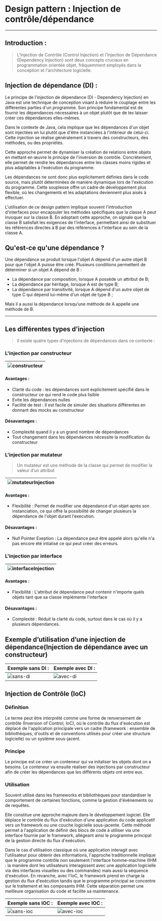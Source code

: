 # Design pattern : Injection de contrôle/dépendance
***


## Introduction :

> L'Injection de Contrôle (Control Injection) et l'Injection de Dépendance (Dependency Injection) sont deux concepts cruciaux en programmation orientée objet, fréquemment employés dans la conception et l'architecture logicielle.

## Injection de dépendance (DI) :

Le principe de l'injection de dépendance (DI - Dependency Injection) en Java est une technique de conception visant à réduire le couplage entre les différentes parties d'un programme. Son principe fondamental est de fournir les dépendances nécessaires à un objet plutôt que de les laisser créer ces dépendances elles-mêmes.

Dans le contexte de Java, cela implique que les dépendances d'un objet sont injectées en lui plutôt que d'être instanciées à l'intérieur de celui-ci. Cette injection se réalise généralement à travers des constructeurs, des méthodes, ou des propriétés.

Cette approche permet de dynamiser la création de relations entre objets en mettant en œuvre le principe de l'inversion de contrôle. Concrètement, elle permet de rendre les dépendances entre les classes moins rigides et plus adaptables à l'exécution du programme.

Les dépendances ne sont donc plus explicitement définies dans le code source, mais plutôt déterminées de manière dynamique lors de l'exécution du programme. Cette souplesse offre un cadre de développement plus flexible, où les changements et les adaptations deviennent plus aisés à effectuer.

L'utilisation de ce design pattern implique souvent l'introduction d'interfaces pour encapsuler les méthodes spécifiques que la classe A peut invoquer sur la classe B. En adoptant cette approche, on signale que la classe B satisfait les exigences de l'interface, permettant ainsi de substituer les références directes à B par des références à l'interface au sein de la classe A.

## Qu'est-ce qu'une dépendance ?

Une dépendance se produit lorsque l'objet A dépend d'un autre objet B pour que l'objet A puisse être créé. Plusieurs conditions permettent de déterminer si un objet A dépend de B :
- La dépendance par composition, lorsque A possède un attribut de B;
- La dépendance par héritage, lorsque A est de type B;
- La dépendance par transitivité, lorsque A dépend d'un autre objet de type C qui dépend lui-même d'un objet de type B ;

Mais il a aussi la dépendance lorsqu’une méthode de A  appelle une méthode de B.
***
## Les différentes types d’injection

> Il existe quatre types d'injections de dépendances dans ce contexte :
### L'injection par constructeur

| ![constructeur](https://github.com/GeniusTom-Dev/presentation-design-pattern/blob/main/assets/constructeur.png?raw=true) |
|--------------------------------------------------------------------------------------------------------------------------|

#### Avantages :
- Clarté du code : les dépendances sont explicitement spécifié dans le constructeur ce qui rend le code plus lisible
- Evite les dépendances nulles
- Facilité de test : Il est facile de simuler des situations différentes en donnant des mocks au constructeur  
#### Désavantages :
- Complexité quand il y a un grand nombre de dépendances
- Tout changement dans les dépendances nécessite la modification du constructeur

### L'injection par mutateur
> Un mutateur est une méthode de la classe qui permet de modifier la valeur d’un attribut

| ![mutateurInjection](https://github.com/GeniusTom-Dev/presentation-design-pattern/blob/main/assets/mutateurInjection.png?raw=true) |
|--------------------------------------------------------------------------------------------------------------------------------------|

#### Avantages :
- Flexibilité : Permet de modifier une dépendance d'un objet après son instanciation, ce qui offre la possibilité de changer plusieurs la dépendance de l'objet durant l'execution.
#### Désavantages :
- Null Pointer Exeption : La dépendance peut être appelé alors qu'elle n'a pas encore été intialisé ce qui peut créer des erreurs.

### L'injection par interface

| ![interfaceInjection](https://github.com/GeniusTom-Dev/presentation-design-pattern/blob/main/assets/interfaceInjection.png?raw=true) |
|--------------------------------------------------------------------------------------------------------------------------------------|

#### Avantages :
- Flexibilité : L'attribut de dépendance peut contenir n'importe quels objets tant que sa classe implémente l'interface
#### Désavantages :
- Complexité : Réduit la clarté du code, surtout dans le cas où il y a plusieurs dépendances.

## Exemple d’utilisation d’une injection de dépendance(Injection de dépendance avec un constructeur)

|Exemple sans DI : | Exemple avec DI : |
|---|---|
| ![sans-di](https://github.com/GeniusTom-Dev/presentation-design-pattern/blob/main/assets/sans-di.png?raw=true) | ![avec-di](https://github.com/GeniusTom-Dev/presentation-design-pattern/blob/main/assets/avec-di.png?raw=true) |

## Injection de Contrôle (IoC)

### Définition
Le terme peut être interprété comme une forme de renversement de contrôle (Inversion of Control, IoC), où le contrôle du flux d'exécution est déplacé de l'application principale vers un cadre (framework : ensemble de bibliothèques, d'outils et de conventions utilisés pour créer une structure logicielle) ou un système sous-jacent.

### Principe
Le principe est ce créer un conteneur qui va initaliser les objets dont on a besoins. Le conteneur va ensuite réaliser des injections par constructeur afin de créer les dépendances que les différents objets ont entre eux.

### Utilisation
Souvent utilisé dans les frameworks et bibliothèques pour standardiser le comportement de certaines fonctions, comme la gestion d'événements ou de requêtes.

Elle constitue une approche majeure dans le développement logiciel. Elle déplace le contrôle du flux d'exécution d'une application du code applicatif vers un framework ou une couche logicielle sous-jacente. Cette méthode permet à l'application de définir des blocs de code à utiliser via une interface fournie par le framework, allégeant ainsi le programme principal de la gestion directe du flux d'exécution.

Dans le cas d'utilisation classique où une application interagit avec l'utilisateur pour obtenir des informations, l'approche traditionnelle implique que le programme contrôle non seulement l'interface homme-machine (IHM : la manière dont les utilisateurs interagissent avec une application logicielle via des interfaces visuelles ou des commandes) mais aussi la séquence d'exécution. En revanche, avec l'IoC, le framework prend en charge la gestion du flux d'exécution tandis que le programme principal se concentre sur le traitement et les composants IHM. Cette séparation permet une meilleure organisation du code et facilite sa maintenance.

| Exemple sans IOC :                                                                                               | Exemple avec IOC :                                                                                               |
|------------------------------------------------------------------------------------------------------------------|------------------------------------------------------------------------------------------------------------------|
| ![sans-ioc](https://github.com/GeniusTom-Dev/presentation-design-pattern/blob/main/assets/sans-ioc.png?raw=true) | ![avec-ioc](https://github.com/GeniusTom-Dev/presentation-design-pattern/blob/main/assets/avec-ioc.png?raw=true) |

